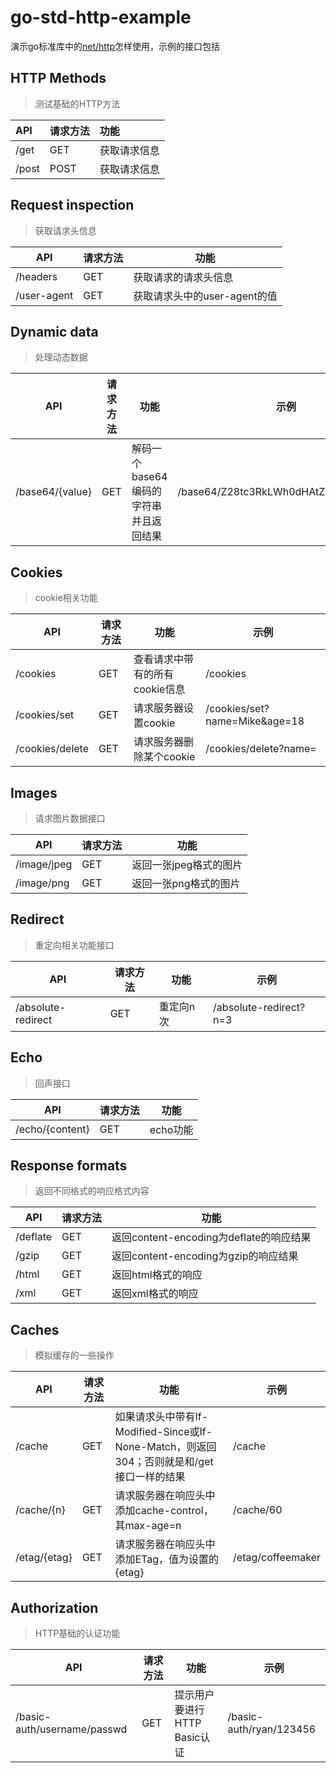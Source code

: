 # go-std-http-example

演示go标准库中的[net/http](https://pkg.go.dev/net/http@go1.20.2)怎样使用，示例的接口包括

## HTTP Methods

> 测试基础的HTTP方法

| API   | 请求方法 | 功能     |
|:----- |:---- |:------ |
| /get  | GET  | 获取请求信息 |
| /post | POST | 获取请求信息 |

## Request inspection

> 获取请求头信息

| API         | 请求方法 | 功能                  |
| ----------- | ---- | ------------------- |
| /headers    | GET  | 获取请求的请求头信息          |
| /user-agent | GET  | 获取请求头中的user-agent的值 |

## Dynamic data

> 处理动态数据

| API             | 请求方法 | 功能                     | 示例                                   |
| --------------- | ---- | ---------------------- | ------------------------------------ |
| /base64/{value} | GET  | 解码一个base64编码的字符串并且返回结果 | /base64/Z28tc3RkLWh0dHAtZXhhbXBsZQ== |

## Cookies

> cookie相关功能

| API             | 请求方法 | 功能                 | 示例                            |
| --------------- | ---- | ------------------ | ----------------------------- |
| /cookies        | GET  | 查看请求中带有的所有cookie信息 | /cookies                      |
| /cookies/set    | GET  | 请求服务器设置cookie      | /cookies/set?name=Mike&age=18 |
| /cookies/delete | GET  | 请求服务器删除某个cookie    | /cookies/delete?name=         |

## Images

> 请求图片数据接口

| API         | 请求方法 | 功能            |
| ----------- | ---- | ------------- |
| /image/jpeg | GET  | 返回一张jpeg格式的图片 |
| /image/png  | GET  | 返回一张png格式的图片  |

## Redirect

> 重定向相关功能接口

| API                | 请求方法 | 功能    | 示例                     |
| ------------------ | ---- | ----- | ---------------------- |
| /absolute-redirect | GET  | 重定向n次 | /absolute-redirect?n=3 |

## Echo

> 回声接口

| API             | 请求方法 | 功能     |
| --------------- | ---- | ------ |
| /echo/{content} | GET  | echo功能 |

## Response formats

> 返回不同格式的响应格式内容

| API      | 请求方法 | 功能                              |
| -------- | ---- | ------------------------------- |
| /deflate | GET  | 返回content-encoding为deflate的响应结果 |
| /gzip    | GET  | 返回content-encoding为gzip的响应结果    |
| /html    | GET  | 返回html格式的响应                     |
| /xml     | GET  | 返回xml格式的响应                      |

## Caches

> 模拟缓存的一些操作

| API          | 请求方法 | 功能                                                              | 示例                |
| ------------ | ---- | --------------------------------------------------------------- | ----------------- |
| /cache       | GET  | 如果请求头中带有If-Modified-Since或If-None-Match，则返回304；否则就是和/get接口一样的结果 | /cache            |
| /cache/{n}   | GET  | 请求服务器在响应头中添加cache-control，其max-age=n                            | /cache/60         |
| /etag/{etag} | GET  | 请求服务器在响应头中添加ETag，值为设置的{etag}                                    | /etag/coffeemaker |

## Authorization

> HTTP基础的认证功能

| API                         | 请求方法 | 功能                  | 示例                      |
| --------------------------- | ---- | ------------------- | ----------------------- |
| /basic-auth/username/passwd | GET  | 提示用户要进行HTTP Basic认证 | /basic-auth/ryan/123456 |
